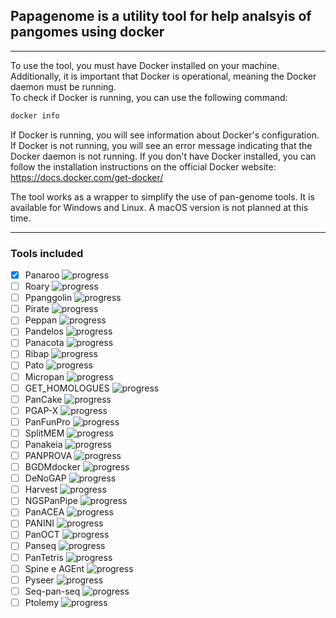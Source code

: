 ## Papagenome is a utility tool for help analsyis of pangomes using docker

---

To use the tool, you must have Docker installed on your machine.  
Additionally, it is important that Docker is operational, meaning the Docker daemon must be running.  
To check if Docker is running, you can use the following command:

```bash
docker info
```

If Docker is running, you will see information about Docker's configuration.
If Docker is not running, you will see an error message indicating that the Docker daemon is not running.
If you don't have Docker installed, you can follow the installation instructions on the official Docker
website: https://docs.docker.com/get-docker/

The tool works as a wrapper to simplify the use of pan-genome tools.
It is available for Windows and Linux.
A macOS version is not planned at this time.

---

### Tools included

- [X] Panaroo ![progress](https://progress-bar.xyz/20/)
- [ ] Roary ![progress](https://progress-bar.xyz/0/)
- [ ] Ppanggolin ![progress](https://progress-bar.xyz/0/)
- [ ] Pirate ![progress](https://progress-bar.xyz/0/)
- [ ] Peppan ![progress](https://progress-bar.xyz/0/)
- [ ] Pandelos ![progress](https://progress-bar.xyz/0/)
- [ ] Panacota ![progress](https://progress-bar.xyz/0/)
- [ ] Ribap ![progress](https://progress-bar.xyz/0/)
- [ ] Pato ![progress](https://progress-bar.xyz/0/)
- [ ] Micropan ![progress](https://progress-bar.xyz/0/)
- [ ] GET_HOMOLOGUES ![progress](https://progress-bar.xyz/0/)
- [ ] PanCake ![progress](https://progress-bar.xyz/0/)
- [ ] PGAP-X ![progress](https://progress-bar.xyz/0/)
- [ ] PanFunPro ![progress](https://progress-bar.xyz/0/)
- [ ] SplitMEM ![progress](https://progress-bar.xyz/0/)
- [ ] Panakeia ![progress](https://progress-bar.xyz/0/)
- [ ] PANPROVA ![progress](https://progress-bar.xyz/0/)
- [ ] BGDMdocker ![progress](https://progress-bar.xyz/0/)
- [ ] DeNoGAP ![progress](https://progress-bar.xyz/0/)
- [ ] Harvest ![progress](https://progress-bar.xyz/0/)
- [ ] NGSPanPipe ![progress](https://progress-bar.xyz/0/)
- [ ] PanACEA ![progress](https://progress-bar.xyz/0/)
- [ ] PANINI ![progress](https://progress-bar.xyz/0/)
- [ ] PanOCT ![progress](https://progress-bar.xyz/0/)
- [ ] Panseq ![progress](https://progress-bar.xyz/0/)
- [ ] PanTetris ![progress](https://progress-bar.xyz/0/)
- [ ] Spine e AGEnt ![progress](https://progress-bar.xyz/0/)
- [ ] Pyseer ![progress](https://progress-bar.xyz/0/)
- [ ] Seq-pan-seq ![progress](https://progress-bar.xyz/0/)
- [ ] Ptolemy ![progress](https://progress-bar.xyz/0/)
